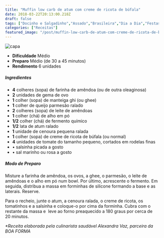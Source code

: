 ```yaml
---
title: "Muffin low carb de atum com creme de ricota de búfala"
date: 2018-03-22T20:13:00.218Z
draft: false
tags: ["Docinho e Salgadinho","Assado","Brasileira","Dia a Dia","Festas","Ocasiões Especiais","Alimentação saudável","Dicas de dieta","receita"]
categories: ["Receitas"]
featured_image: "/post/muffin-low-carb-de-atum-com-creme-de-ricota-de-bufala.cd989fec.jpg"
---
```


![capa](/post/muffin-low-carb-de-atum-com-creme-de-ricota-de-bufala.cd989fec.jpg)

*   **Dificuldade** Médio
*   **Preparo** Médio (de 30 a 45 minutos)
*   **Rendimento** 6 unidades

##### Ingredientes

*   **4** colheres (sopa) de farinha de amêndoa (ou de outra oleaginosa)
*   **2** unidades de gema de ovo
*   **1** colher (sopa) de manteiga ghi (ou ghee)
*   **1** colher de queijo parmesão ralado
*   **2** colheres (sopa) de leite de amêndoas
*   **1** colher (chá) de alho em pó
*   **1/2** colher (chá) de fermento químico
*   **1/2** lata de atum ralado
*   **1** unidade de cenoura pequena ralada
*   **1** colher (sopa) de creme de ricota de búfala (ou normal)
*   **4** unidades de tomate do tamanho pequeno, cortados em rodelas finas
*   • salsinha picada a gosto
*   • sal marinho ou rosa a gosto

##### Modo de Preparo

Misture a farinha de amêndoa, os ovos, a ghee, o parmesão, o leite de amêndoas e o alho em pó num bowl. Por último, acrescente o fermento. Em seguida, distribua a massa em forminhas de silicone formando a base e as laterais. Reserve.

Para o recheio, junte o atum, a cenoura ralada, o creme de ricota, os tomatinhos e a salsinha e coloque-o por cima da forminha. Cubra com o restante da massa e  leve ao forno preaquecido a 180 graus por cerca de 20 minutos.

_*Receita elaborada pela culinarista saudável Alexandra Vaz, parceira da BOA FORMA_
